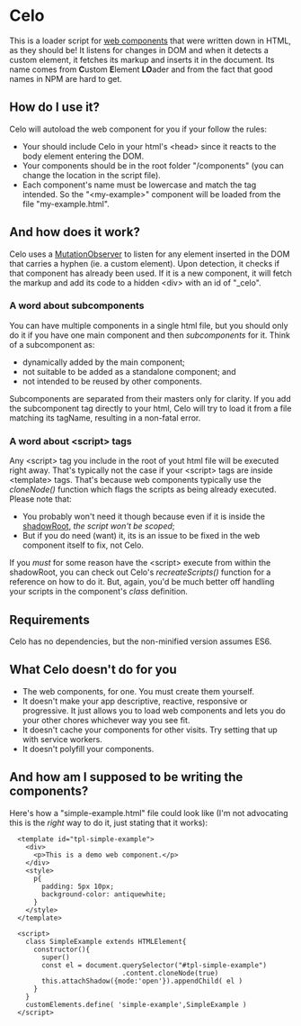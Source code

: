 # Celo
This is a loader script for [web components](https://developer.mozilla.org/en-US/docs/Web/Web_Components) that were written down in HTML, as they should be! It listens for changes in DOM and when it detects a custom element, it fetches its markup and inserts it in the document. Its name comes from **C**ustom **E**lement **LO**ader and from the fact that good names in NPM are hard to get.

## How do I use it?
Celo will autoload the web component for you if your follow the rules:
+ Your should include Celo in your html's \<head> since it reacts to the body element entering the DOM.
+ Your components should be in the root folder "/components" (you can change the location in the script file).
+ Each component's name must be lowercase and match the tag intended. So the "\<my-example>" component will be loaded from the file "my-example.html".

## And how does it work?
Celo uses a [MutationObserver](https://developer.mozilla.org/en-US/docs/Web/API/MutationObserver) to listen for any element inserted in the DOM that carries a hyphen (ie. a custom element).
Upon detection, it checks if that component has already been used. If it is a new component, it will fetch the markup and add its code to a hidden \<div> with an id of "\_celo".

### A word about subcomponents
You can have multiple components in a single html file, but you should only do it if you have one main component and then _subcomponents_ for it. Think of a subcomponent as:

+ dynamically added by the main component;
+ not suitable to be added as a standalone component; and
+ not intended to be reused by other components.

Subcomponents are separated from their masters only for clarity. If you add the subcomponent tag directly to your html, Celo will try to load it from a file matching its tagName, resulting in a non-fatal error.

### A word about \<script> tags
Any \<script> tag you include in the root of yout html file will be executed right away. That's typically not the case if your \<script> tags are inside \<template> tags. That's because web components typically use the _cloneNode()_ function which flags the scripts as being already executed. Please note that:

+ You probably won't need it though because even if it is inside the [shadowRoot](https://developer.mozilla.org/en-US/docs/Web/API/ShadowRoot), _the script won't be scoped_;
+ But if you do need (want) it,  its is an issue to be fixed in the web component itself to fix, not Celo.

If you _must_ for some reason have the \<script> execute from within the shadowRoot, you can check out Celo's _recreateScripts()_ function for a reference on how to do it. But, again, you'd be much better off handling your scripts in the component's _class_ definition.

## Requirements
Celo has no dependencies, but the non-minified version assumes ES6.

## What Celo doesn't do for you
+ The web components, for one. You must create them yourself.
+ It doesn't make your app descriptive, reactive, responsive or progressive. It just allows you to load web components and lets you do your other chores whichever way you see fit.
+ It doesn't cache your components for other visits. Try setting that up with service workers.
+ It doesn't polyfill your components.

## And how am I supposed to be writing the components?
Here's how a "simple-example.html" file could look like (I'm not advocating this is the _right_ way to do it, just stating that it works):

```
  <template id="tpl-simple-example">
    <div>
      <p>This is a demo web component.</p>
    </div>
    <style>
      p{
        padding: 5px 10px;
        background-color: antiquewhite;
      }
    </style>
  </template>

  <script>
    class SimpleExample extends HTMLElement{
      constructor(){
        super()
        const el = document.querySelector("#tpl-simple-example")
                            .content.cloneNode(true)
        this.attachShadow({mode:'open'}).appendChild( el )
      }
    }
    customElements.define( 'simple-example',SimpleExample )
  </script>
```
